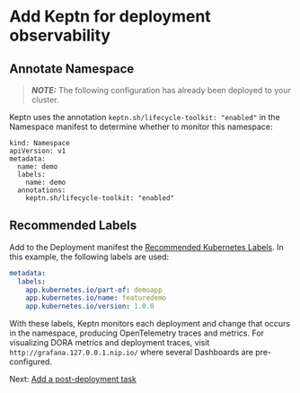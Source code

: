 # Add Keptn for deployment observability

## Annotate Namespace

> **_NOTE:_** The following configuration has already been deployed to your cluster.

Keptn uses the annotation `keptn.sh/lifecycle-toolkit: "enabled"` in the Namespace manifest to determine whether to monitor this namespace:

```
kind: Namespace
apiVersion: v1
metadata:
  name: demo
  labels:
    name: demo
  annotations:
    keptn.sh/lifecycle-toolkit: "enabled"
```

## Recommended Labels

Add to the Deployment manifest the [Recommended Kubernetes Labels](https://kubernetes.io/docs/concepts/overview/working-with-objects/common-labels/#labels).
In this example, the following labels are used:

```yaml
metadata:
  labels:
    app.kubernetes.io/part-of: demoapp
    app.kubernetes.io/name: featuredemo
    app.kubernetes.io/version: 1.0.0
```

With these labels, Keptn monitors each deployment and change that occurs in the namespace, producing OpenTelemetry traces and metrics. 
For visualizing DORA metrics and deployment traces, visit `http://grafana.127.0.0.1.nip.io/` where several Dashboards are pre-configured.

Next: [Add a post-deployment task](post_deployment.md)


